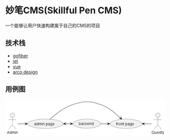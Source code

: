 # 妙笔CMS(Skillful Pen CMS)  

一个能够让用户快速构建属于自己的CMS的项目

## 技术栈  

- [gofiber](https://docs.gofiber.io/)
- [jet](https://github.com/CloudyKit/jet)
- [vue](https://cn.vuejs.org/)
- [arco design](https://arco.design/)

## 用例图
![](plantuml/out/cms.png)